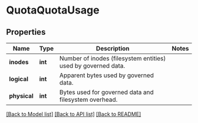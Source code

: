 # QuotaQuotaUsage

## Properties
Name | Type | Description | Notes
------------ | ------------- | ------------- | -------------
**inodes** | **int** | Number of inodes (filesystem entities) used by governed data. | 
**logical** | **int** | Apparent bytes used by governed data. | 
**physical** | **int** | Bytes used for governed data and filesystem overhead. | 

[[Back to Model list]](../README.md#documentation-for-models) [[Back to API list]](../README.md#documentation-for-api-endpoints) [[Back to README]](../README.md)



